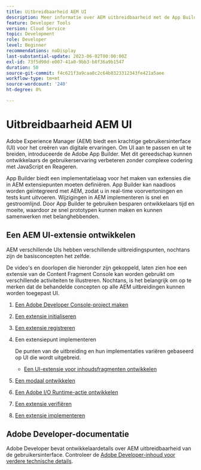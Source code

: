 ```yaml
---
title: Uitbreidbaarheid AEM UI
description: Meer informatie over AEM uitbreidbaarheid met de App Builder voor het maken van extensies.
feature: Developer Tools
version: Cloud Service
topic: Development
role: Developer
level: Beginner
recommendations: noDisplay
last-substantial-update: 2023-06-02T00:00:00Z
exl-id: 73f5d90d-e007-41a0-9bb3-b8f36a9b1547
duration: 50
source-git-commit: f4c621f3a9caa8c2c64b8323312343fe421a5aee
workflow-type: tm+mt
source-wordcount: '240'
ht-degree: 0%

---
```


# Uitbreidbaarheid AEM UI

Adobe Experience Manager (AEM) biedt een krachtige gebruikersinterface (UI) voor het creëren van digitale ervaringen. Om UI aan te passen en uit te breiden, introduceerde de Adobe App Builder. Met dit gereedschap kunnen ontwikkelaars de gebruikerservaring verbeteren zonder complexe codering met JavaScript en Reageren.

App Builder biedt een implementatielaag voor het maken van extensies die in AEM extensiepunten moeten definiëren. App Builder kan naadloos worden geïntegreerd met AEM, zodat u in real-time voorvertoningen en tests kunt uitvoeren. Wijzigingen in AEM implementeren is snel en gestroomlijnd. Door App Builder te gebruiken besparen ontwikkelaars tijd en moeite, waardoor ze snel prototypen kunnen maken en kunnen samenwerken met belanghebbenden.

## Een AEM UI-extensie ontwikkelen

AEM verschillende UIs hebben verschillende uitbreidingspunten, nochtans zijn de basisconcepten het zelfde.

De video&#39;s en doorlopen die hieronder zijn gekoppeld, laten zien hoe een extensie van de Content Fragment Console kan worden gebruikt om verschillende activiteiten te illustreren. Nochtans, is het belangrijk om op te merken dat de behandelde concepten op alle AEM uitbreidingen kunnen worden toegepast UI.

1. [Een Adobe Developer Console-project maken](./adobe-developer-console-project.md)
1. [Een extensie initialiseren](./app-initialization.md)
1. [Een extensie registreren](./extension-registration.md)
1. Een extensiepunt implementeren

   De punten van de uitbreiding en hun implementaties variëren gebaseerd op UI die wordt uitgebreid.

   + [Een UI-extensie voor inhoudsfragmenten ontwikkelen](./content-fragments/overview.md)

1. [Een modaal ontwikkelen](./modal.md)
1. [Een Adobe I/O Runtime-actie ontwikkelen](./runtime-action.md)
1. [Een extensie verifiëren](./verify.md)
1. [Een extensie implementeren](./deploy.md)

## Adobe Developer-documentatie

Adobe Developer bevat ontwikkelaardetails over AEM uitbreidbaarheid van de gebruikersinterface. Controleer de [Adobe Developer-inhoud voor verdere technische details](https://developer.adobe.com/uix/docs/).
